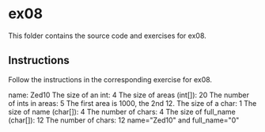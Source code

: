 # ex08

This folder contains the source code and exercises for ex08.

## Instructions
Follow the instructions in the corresponding exercise for ex08.

name: Zed10
The size of an int: 4
The size of areas (int[]): 20
The number of ints in areas: 5
The first area is 1000, the 2nd 12.
The size of a char: 1
The size of name (char[]): 4
The number of chars: 4
The size of full_name (char[]): 12
The number of chars: 12
name="Zed10" and full_name="0"